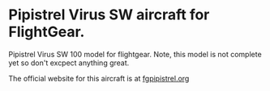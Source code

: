 Pipistrel Virus SW aircraft for FlightGear.
=====================

Pipistrel Virus SW 100 model for flightgear.
Note, this model is not complete yet so don't excpect anything great.

The official website for this aircraft is at [fgpipistrel.org](http://www.fgpipistrel.org)
